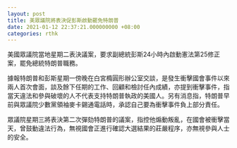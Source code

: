 ```yaml
---
layout: post
title: 美眾議院將表決促彭斯啟動罷免特朗普
date: 2021-01-12 22:37:21.000000000 +08:00
categories: rthk
---
```


美國眾議院當地星期二表決議案，要求副總統彭斯24小時內啟動憲法第25修正案，罷免總統特朗普職務。

據報特朗普和彭斯星期一傍晚在白宮橢圓形辦公室交談，是發生衝擊國會事件以來兩人首次會面，談及餘下任期的工作、回顧和檢討任內成績，亦提到衝擊事件，指當天違法和參與破壞的人不代表支持特朗普執政的美國人。另有消息指，特朗普早前與眾議院少數黨領袖麥卡錫通電話時，承認自己要為衝擊事件負上部分責任。

眾議院星期三將表決第二次彈劾特朗普的議案，指控他煽動叛亂，在國會被衝擊當天，曾鼓動違法行為，無視國會正進行確認大選結果的莊嚴程序，亦無視參與人士的安全。

